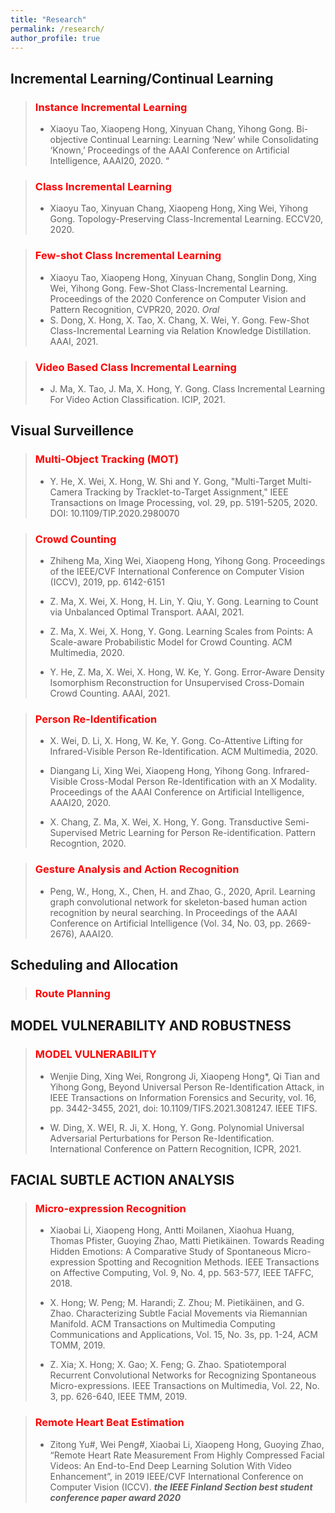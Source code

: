 ```yaml
---
title: "Research"
permalink: /research/
author_profile: true
---
```

## Incremental Learning/Continual Learning


> ### <span style="color:red">Instance Incremental Learning</span>
>
> - Xiaoyu Tao, Xiaopeng Hong, Xinyuan Chang, Yihong Gong. Bi-objective Continual Learning: Learning ‘New’ while Consolidating ‘Known,’ Proceedings of the AAAI Conference on Artificial Intelligence, AAAI20, 2020. “

> ### <span style="color:red">Class Incremental Learning</span>
>
> - Xiaoyu Tao, Xinyuan Chang, Xiaopeng Hong, Xing Wei, Yihong Gong. Topology-Preserving Class-Incremental Learning. ECCV20, 2020.


> ###  <span style="color:red">Few-shot Class Incremental Learning</span>
>
> - Xiaoyu Tao, Xiaopeng Hong, Xinyuan Chang, Songlin Dong, Xing Wei, Yihong Gong. Few-Shot Class-Incremental Learning. Proceedings of the 2020 Conference on Computer Vision and Pattern Recognition, CVPR20, 2020. <em>Oral</em>
> - S. Dong, X. Hong, X. Tao, X. Chang, X. Wei, Y. Gong. Few-Shot Class-Incremental Learning via Relation Knowledge Distillation. AAAI, 2021. 

> ###  <span style="color:red">Video Based Class Incremental Learning</span>
>
> - J. Ma, X. Tao, J. Ma, X. Hong, Y. Gong. Class Incremental Learning For Video Action Classification. ICIP, 2021. 


## Visual Surveillence

> ###  <span style="color:red">Multi-Object Tracking (MOT)</span>
>
> - Y. He, X. Wei, X. Hong, W. Shi and Y. Gong, "Multi-Target Multi-Camera Tracking by Tracklet-to-Target Assignment," IEEE Transactions on Image Processing, vol. 29, pp. 5191-5205, 2020. DOI: 10.1109/TIP.2020.2980070

> ###  <span style="color:red">Crowd Counting</span>
>
> - Zhiheng Ma, Xing Wei, Xiaopeng Hong, Yihong Gong. Proceedings of the IEEE/CVF International Conference on Computer Vision (ICCV), 2019, pp. 6142-6151
>
> - Z. Ma, X. Wei, X. Hong, H. Lin, Y. Qiu, Y. Gong. Learning to Count via Unbalanced Optimal Transport.  AAAI, 2021. 
>
> - Z. Ma, X. Wei, X. Hong, Y. Gong. Learning Scales from Points: A Scale-aware Probabilistic Model for Crowd Counting.  ACM Multimedia, 2020. 
>
> - Y. He, Z. Ma, X. Wei, X. Hong, W. Ke, Y. Gong. Error-Aware Density Isomorphism Reconstruction for Unsupervised Cross-Domain Crowd Counting.  AAAI, 2021. 

> ###  <span style="color:red">Person Re-Identification</span>
>
> - X. Wei, D. Li, X. Hong, W. Ke, Y. Gong. Co-Attentive Lifting for Infrared-Visible Person Re-Identification. ACM Multimedia, 2020. 
>
> - Diangang Li, Xing Wei, Xiaopeng Hong, Yihong Gong. Infrared-Visible Cross-Modal Person Re-Identification with an X Modality. Proceedings of the AAAI Conference on Artificial Intelligence, AAAI20, 2020.
>
> - X. Chang, Z. Ma, X. Wei, X. Hong, Y. Gong. Transductive Semi-Supervised Metric Learning for Person Re-identification. Pattern Recogntion, 2020. 

> ###  <span style="color:red">Gesture Analysis and Action Recognition</span>
>
> - Peng, W., Hong, X., Chen, H. and Zhao, G., 2020, April. Learning graph convolutional network for skeleton-based human action recognition by neural searching. In Proceedings of the AAAI Conference on Artificial Intelligence (Vol. 34, No. 03, pp. 2669-2676), AAAI20.

## Scheduling and Allocation

>
> ###  <span style="color:red">Route Planning</span>
>

## MODEL VULNERABILITY AND ROBUSTNESS

> ###  <span style="color:red">MODEL VULNERABILITY</span>
>
> - Wenjie Ding, Xing Wei, Rongrong Ji, Xiaopeng Hong*, Qi Tian and Yihong Gong, Beyond Universal Person Re-Identification Attack, in IEEE Transactions on Information Forensics and Security, vol. 16, pp. 3442-3455, 2021, doi: 10.1109/TIFS.2021.3081247. IEEE TIFS.
>
> - W. Ding, X. WEI, R. Ji, X. Hong, Y. Gong. Polynomial Universal Adversarial Perturbations for Person Re-Identification. International Conference on Pattern Recognition, ICPR, 2021.


## FACIAL SUBTLE ACTION ANALYSIS

> ###  <span style="color:red">Micro-expression Recognition</span>
>
> - Xiaobai Li, Xiaopeng Hong, Antti Moilanen, Xiaohua Huang, Thomas Pfister, Guoying Zhao, Matti Pietikäinen. Towards Reading Hidden Emotions: A Comparative Study of Spontaneous Micro-expression Spotting and Recognition Methods. IEEE Transactions on Affective Computing, Vol. 9, No. 4, pp. 563-577, IEEE TAFFC, 2018. 
>
> - X. Hong; W. Peng; M. Harandi; Z. Zhou; M. Pietikäinen, and G. Zhao. Characterizing Subtle Facial Movements via Riemannian Manifold.  ACM Transactions on Multimedia Computing Communications and Applications, Vol. 15, No. 3s, pp. 1-24, ACM TOMM, 2019.
>
> - Z. Xia; X. Hong; X. Gao; X. Feng; G. Zhao.  Spatiotemporal Recurrent Convolutional Networks for Recognizing Spontaneous Micro-expressions.
IEEE Transactions on Multimedia, Vol. 22, No. 3, pp. 626-640, IEEE TMM, 2019.

> ###  <span style="color:red">Remote Heart Beat Estimation</span>
>
> - Zitong Yu#, Wei Peng#, Xiaobai Li, Xiaopeng Hong, Guoying Zhao, “Remote Heart Rate Measurement From Highly Compressed Facial Videos: An End-to-End Deep Learning Solution With Video Enhancement”, in 2019 IEEE/CVF International Conference on Computer Vision (ICCV). ***the IEEE Finland Section best student conference paper award 2020***




